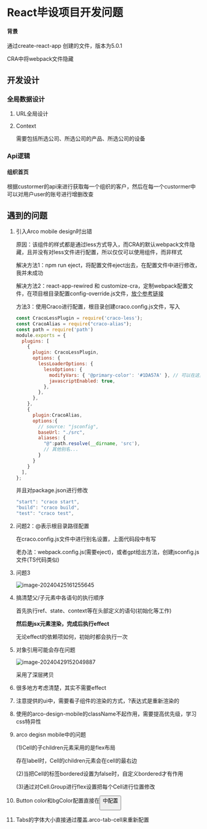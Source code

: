 #  React毕设项目开发问题

#### 背景

通过create-react-app 创建的文件，版本为5.0.1

CRA中将webpack文件隐藏

## 开发设计

### 全局数据设计

1.   URL全局设计

2.   Context

     需要包括所选公司、所选公司的产品、所选公司的设备
### Api逻辑
#### 组织首页
根据custormer的api来进行获取每一个组织的客户，然后在每一个custormer中可以对用户user的账号进行增删改查
## 遇到的问题

1.   引入Arco mobile design时出错

     原因：该组件的样式都是通过less方式导入，而CRA的默认webpack文件隐藏，且并没有对less文件进行配置，所以仅仅可以使用组件，而非样式

     解决方法1：npm run eject，将配置文件eject出去，在配置文件中进行修改，我并未成功

     解决方法2：react-app-rewired 和 customize-cra，定制webpack配置文件，在项目根目录配置config-override.js文件，[放个参考链接](https://www.jianshu.com/p/94ac7250ccf0)

     方法3：使用Craco进行配置，根目录创建craco.config.js文件，写入

     ```javascript
     const CracoLessPlugin = require('craco-less');
     const CracoAlias = require("craco-alias");
     const path = require('path')
     module.exports = {
       plugins: [
         {
           plugin: CracoLessPlugin,
           options: {
             lessLoaderOptions: {
               lessOptions: {
                 modifyVars: { '@primary-color': '#1DA57A' }, // 可以在这里定义全局变量
                 javascriptEnabled: true,
               },
             },
           },
         },
         {
           plugin:CracoAlias,
           options:{
             // source: "jsconfig",
             baseUrl: "./src",
             aliases: {
               "@":path.resolve(__dirname, 'src'),
               // 其他别名...
             }
           }
         }
       ],
     };
     
     ```

     并且对package.json进行修改

     ```javascript
     "start": "craco start",
     "build": "craco build",
     "test": "craco test",
     ```

2.   问题2：@表示根目录路径配置

     在craco.config.js文件中进行别名设置，上面代码段中有写

     老办法：webpack.config.js(需要eject)，或者gpt给出方法，创建jsconfig.js文件(TS代码类似)

3.   问题3

     ![image-20240425161255645](C:\Users\Dreamer\AppData\Roaming\Typora\typora-user-images\image-20240425161255645.png)

4.   搞清楚父/子元素中各语句的执行顺序

     首先执行ref、state、context等在头部定义的语句(初始化等工作)

     **然后是jsx元素渲染，完成后执行effect**

     无论effect的依赖项如何，初始时都会执行一次
     
5.   对象引用可能会存在问题

     ![image-20240429152049887](C:\Users\Dreamer\AppData\Roaming\Typora\typora-user-images\image-20240429152049887.png)

     采用了深层拷贝

6.   很多地方考虑清楚，其实不需要effect

7.   注意提供的ui中，需要看子组件的渲染的方式，?表达式是重新渲染的

8.   使用的arco-design-mobile的className不起作用，需要提高优先级，学习css特异性

9.   arco degisn mobile中的问题

     (1)Cell的子children元素采用的是flex布局

     存在label时，Cell的children元素会在cell的最右边

     (2)当把Cell的标签bordered设置为false时，自定义bordered才有作用
     
     (3)通过对Cell.Group进行flex设置把每个Cell进行位置修改
     
10.   Button color和bgColor配置直接在<Button color={colorConfig} bgColor={bgConfig}>中配置

11.   Tabs的字体大小直接通过覆盖.arco-tab-cell来重新配置
